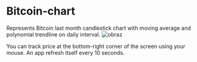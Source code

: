 # Bitcoin-chart
Represents Bitcoin last month candlestick chart with moving average and polynomial trendline on daily interval.
![obraz](https://user-images.githubusercontent.com/79090900/221677745-24399138-9c55-4e0b-ab45-2a92193486f5.png)

You can track price at the bottom-right corner of the screen using your mouse.
An app refresh itself every 10 seconds.
